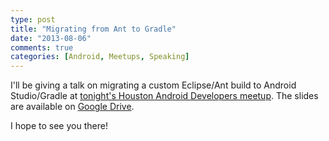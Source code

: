 ```yaml
---
type: post
title: "Migrating from Ant to Gradle"
date: "2013-08-06"
comments: true
categories: [Android, Meetups, Speaking]
---
```


I'll be giving a talk on migrating a custom Eclipse/Ant build to Android Studio/Gradle at [tonight's Houston Android Developers meetup](http://www.meetup.com/Houston-Android-Developers/events/132350872/). The slides are available on [Google Drive](https://docs.google.com/presentation/d/15TekbzLYvs1bfAgpRx_2yWsA_il1HPEIkFR-mNmPlSc/edit?usp=sharing).

I hope to see you there!